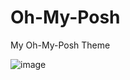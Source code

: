 # Oh-My-Posh
My Oh-My-Posh Theme

![image](https://user-images.githubusercontent.com/6823110/209804407-c26e28ab-d173-42b6-a303-7188b5b34f9d.png)
